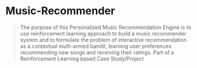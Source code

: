 # Music-Recommender
>The purpose of this Personalized Music Recommendation Engine is to use reinforcement learning approach to build a music recommender system and to formulate the problem of interactive recommendation as a contextual multi-armed bandit, learning user preferences recommending new songs and receiving their ratings.
>Part of a Reinforcement Learning based Case Study/Project